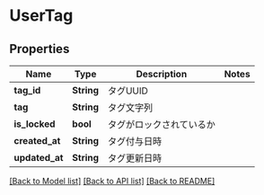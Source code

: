 # UserTag

## Properties

Name | Type | Description | Notes
------------ | ------------- | ------------- | -------------
**tag_id** | **String** | タグUUID | 
**tag** | **String** | タグ文字列 | 
**is_locked** | **bool** | タグがロックされているか | 
**created_at** | **String** | タグ付与日時 | 
**updated_at** | **String** | タグ更新日時 | 

[[Back to Model list]](../README.md#documentation-for-models) [[Back to API list]](../README.md#documentation-for-api-endpoints) [[Back to README]](../README.md)


